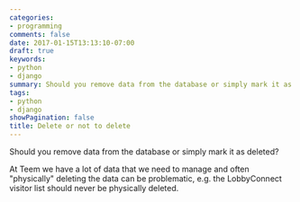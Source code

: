 ```yaml
---
categories:
- programming
comments: false
date: 2017-01-15T13:13:10-07:00
draft: true
keywords:
- python
- django
summary: Should you remove data from the database or simply mark it as deleted?
tags:
- python
- django
showPagination: false
title: Delete or not to delete
---
```


Should you remove data from the database or simply mark it as deleted?

<!-- more /-->

At Teem we have a lot of data that we need to manage and often "physically"
deleting the data can be problematic, e.g. the LobbyConnect visitor list should
never be physically deleted.